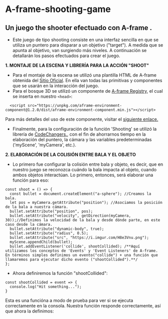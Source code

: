# A-frame-shooting-game
## Un juego the shooter efectuado con A-frame .

- Este juego de tipo shooting consiste en una interfaz sencilla en que se utiliza un puntero para disparar a un objetivo ("target").
A medida que se apunta al objetivo, van surgiendo más niveles. A continuación se detallarán los pasos efectuados para crear el juego.

**1. MONTAJE DE LA ESCENA Y LIBRERÍA PARA LA ACCIÓN "SHOOT"**

- Para el montaje de la escena se utilizó una plantilla HTML de A-frame obtenida del [Sitio Oficial](https://aframe.io/docs/1.1.0/introduction/). En ella van todas las primitivas y componentes que se usarán en la interacción del juego.
- Para el bosque 3D se utilizó un componente de [A-frame Registry](https://aframe.io/aframe-registry), el cual se inserta en nuestro `<head>`:
```
  <script src="https://unpkg.com/aframe-environment-component@1.2.0/dist/aframe-environment-component.min.js"></script>
```
Para más detalles del uso de este componente, visitar el [siguiente enlace.](https://www.npmjs.com/package/aframe-environment-component)

- Finalmente, para la configuración de la función 'Shooting' se utilizó la librería de [CodeChangers.](https://codechangers.com/lessons/vr/adding_shooting/), con el fin de ahorrarnos tiempo en la elaboración del puntero, la cámara y las variables predeterminadas ('myScene', 'myCamera', etc.).

**2. ELABORACIÓN DE LA COLISIÓN ENTRE BALA Y EL OBJETO**

- Lo primero fue configurar la colisión entre bala y objeto, es decir, que en nuestro juego se reconozca cuándo la bala impacta al objeto, cuando ambos objetos interactúan. Lo primero, entonces, será elaborar una función para eso:
```
const shoot = () => {
  const bullet = document.createElement("a-sphere"); //Creamos la bala.
  let pos = myCamera.getAttribute("position"); //Asociamos la posición de la bala a nuestra cámara.
  bullet.setAttribute("position", pos);
  bullet.setAttribute("velocity", getDirection(myCamera, 30));//Definimos la velocidad de la bala y desde dónde parte, en este caso desde la cámara.
  bullet.setAttribute("dynamic-body", true);
  bullet.setAttribute("radius", 0.5);
  bullet.setAttribute("src", "https://i.imgur.com/H8e3Vnu.png");
  myScene.appendChild(bullet);
  bullet.addEventListener('collide', shootCollided); /**Aquí utilizamos los conceptos de 'Events' y 'Event Listeners' de A-frame. En términos simples definimos un evento("collide") + una función que llamaremos para ejecutar dicho evento ("shootCollided").**/
};
```
- Ahora definiremos la función "shootCollided":
```
const shootCollided = event => {
  console.log("Hit something...");
}
```
Esta es una funcióna a modo de prueba para ver si se ejecuta correctamente en la consola. Nuestra función responde correctamente, así que ahora la definimos:

